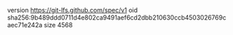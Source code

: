 version https://git-lfs.github.com/spec/v1
oid sha256:9b489ddd0711d4e802ca9491aef6cd2dbb210630ccb4503026769caec71e242a
size 4568
